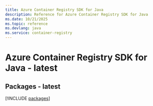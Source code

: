 ```yaml
---
title: Azure Container Registry SDK for Java
description: Reference for Azure Container Registry SDK for Java
ms.date: 10/21/2025
ms.topic: reference
ms.devlang: java
ms.service: container-registry
---
```

# Azure Container Registry SDK for Java - latest
## Packages - latest
[!INCLUDE [packages](container-registry-index.md)]